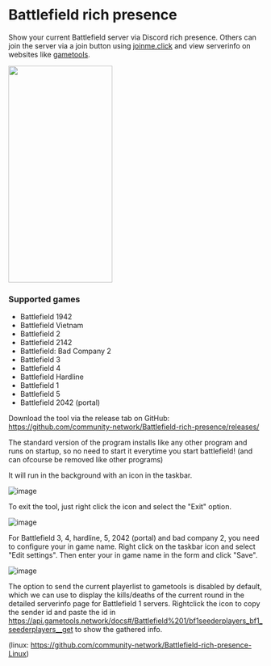 # Battlefield rich presence
Show your current Battlefield server via Discord rich presence. Others can join the server via a join button using [joinme.click](https://joinme.click/) and view serverinfo on websites like [gametools](https://gametools.network/).

<img src="https://user-images.githubusercontent.com/22680656/179843558-a7c8424a-4ded-4f11-bb81-21a21509f6f6.png" data-canonical-src="https://user-images.githubusercontent.com/22680656/179843558-a7c8424a-4ded-4f11-bb81-21a21509f6f6.png" width="206" height="429" />

### Supported games
- Battlefield 1942
- Battlefield Vietnam
- Battlefield 2
- Battlefield 2142
- Battlefield: Bad Company 2
- Battlefield 3
- Battlefield 4
- Battlefield Hardline
- Battlefield 1
- Battlefield 5
- Battlefield 2042 (portal)

Download the tool via the release tab on GitHub: https://github.com/community-network/Battlefield-rich-presence/releases/

The standard version of the program installs like any other program and runs on startup, so no need to start it everytime you start battlefield! (and can ofcourse be removed like other programs)

It will run in the background with an icon in the taskbar.

![image](https://user-images.githubusercontent.com/22680656/177947255-063bcee5-594c-4dbe-a471-6a4a2fe17440.png)

To exit the tool, just right click the icon and select the "Exit" option.

![image](https://user-images.githubusercontent.com/22680656/189686901-d1206b36-3624-4e0b-bda0-f42fb8f50378.png)

For Battlefield 3, 4, hardline, 5, 2042 (portal) and bad company 2, you need to configure your in game name. Right click on the taskbar icon and select "Edit settings". Then enter your in game name in the form and click "Save".

![image](https://user-images.githubusercontent.com/22680656/188842804-ca42b0ec-dfe1-495c-b03f-1d8aa2f8c817.png)

The option to send the current playerlist to gametools is disabled by default, which we can use to display the kills/deaths of the current round in the detailed serverinfo page for Battlefield 1 servers.
Rightclick the icon to copy the sender id and paste the id in https://api.gametools.network/docs#/Battlefield%201/bf1seederplayers_bf1_seederplayers__get to show the gathered info.

(linux: https://github.com/community-network/Battlefield-rich-presence-Linux)
